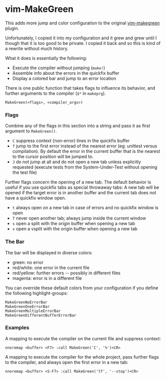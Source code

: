 vim-MakeGreen
=============

This adds more jump and color configuration to the original [vim-makegreen][]
plugin.

Unfortunately, I copied it into my configuration and it grew and grew until
I though that it is too good to be private.  I copied it back and so this is
kind of a rewrite without much history.

What it does is essentially the following:

- Execute the compiler without jumping (`make!`)
- Assemble info about the errors in the quickfix buffer
- Display a colored bar and jump to an error location

There is one public function that takes flags to influence its behavior, and
further arguments to the compiler (`$*` in `makeprg`).

    MakeGreen(<flags>, <compiler_args>)

### Flags
Combine any of the flags in this section into a string and pass it as first
argument to `MakeGreen()`.

- `C` suppress context (non-error) lines in the quickfix buffer
- `f` jump to the first error instead of the nearest error (eg: unittest versus
  compilation).  By default the error in the current buffer that is the nearest
  to the cursor position will be jumped to.
- `J` do not jump at all and do not open a new tab unless explicitly requested
  (execute tests from the System-Under-Test without opening the test file)

Further flags concern the opening of a new tab.  The default behavior is useful
if you use quickfix tabs as special throwaway tabs:  A new tab will be opened
if the target error is in another buffer and the current tab does not have a
quickfix window open.

- `t` always open on a new tab in case of errors and no quickfix window is open
- `T` never open another tab; always jump inside the current window
- `s` open a split with the origin buffer when opening a new tab
- `v` open a vsplit with the origin buffer when opening a new tab

### The Bar
The bar will be displayed in diverse colors:

- green: no error
- red/white: one error in the current file
- red/yellow: further errors -- possibly in different files
- magenta: error is in a different file

You can override these default colors from your configuration if you define
the following highlight-groups:

    MakeGreenNoErrorBar
    MakeGreenOneErrorBar
    MakeGreenMultipleErrorBar
    MakeGreenDifferentBufferErrorBar

### Examples
A mapping to execute the compiler on the current file and suppress context:

    nnoremap <buffer> <F7> :call MakeGreen('C', '%')<CR>

A mapping to execute the compiler for the whole project, pass further flags to
the compiler, and always open the first error in a new tab:

    nnoremap <buffer> <S-F7> :call MakeGreen('tf', '--stop')<CR>

  [vim-makegreen]: https://github.com/reinh/vim-makegreen
